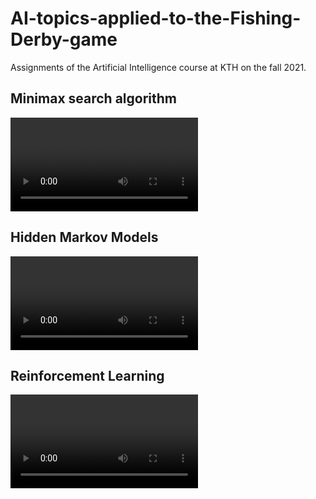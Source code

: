 # AI-topics-applied-to-the-Fishing-Derby-game
Assignments of the Artificial Intelligence course at KTH on the fall 2021.

## Minimax search algorithm
![](https://user-images.githubusercontent.com/39059647/172636544-84584bec-f777-4c83-9a6c-80c32cf9c9e3.mov)

## Hidden Markov Models
![](https://user-images.githubusercontent.com/39059647/172636816-64a3fef5-7d88-49f3-8d62-52236fd61534.mov)

## Reinforcement Learning
![](https://user-images.githubusercontent.com/39059647/172636176-dade4beb-c430-4886-9820-958db8cc7470.mov)

